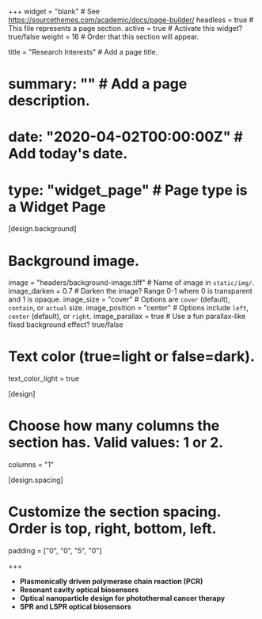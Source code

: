 +++
widget = "blank"  # See https://sourcethemes.com/academic/docs/page-builder/
headless = true  # This file represents a page section.
active = true  # Activate this widget? true/false
weight = 16  # Order that this section will appear.

title = "Research Interests"  # Add a page title.
# summary: ""  # Add a page description.

# date: "2020-04-02T00:00:00Z"  # Add today's date.
# type: "widget_page"  # Page type is a Widget Page

[design.background]
# Background image.
  image = "headers/background-image.tiff"  # Name of image in `static/img/`.
  image_darken = 0.7  # Darken the image? Range 0-1 where 0 is transparent and 1 is opaque.
  image_size = "cover"  #  Options are `cover` (default), `contain`, or `actual` size.
  image_position = "center"  # Options include `left`, `center` (default), or `right`.
  image_parallax = true  # Use a fun parallax-like fixed background effect? true/false

  # Text color (true=light or false=dark).
  text_color_light = true

[design]
  # Choose how many columns the section has. Valid values: 1 or 2.
  columns = "1" 

  [design.spacing]
  # Customize the section spacing. Order is top, right, bottom, left.
  padding = ["0", "0", "5", "0"]

+++  
- **Plasmonically driven polymerase chain reaction (PCR)**
- **Resonant cavity optical biosensors**
- **Optical nanoparticle design for photothermal cancer therapy**
- **SPR and LSPR optical biosensors**

